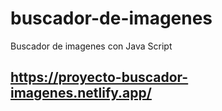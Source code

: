 # buscador-de-imagenes
Buscador de imagenes con Java Script

## https://proyecto-buscador-imagenes.netlify.app/
